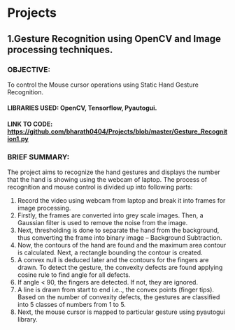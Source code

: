 # Projects

## 1.Gesture Recognition using OpenCV and Image processing techniques.

### OBJECTIVE:

To control the Mouse cursor operations using Static Hand Gesture Recognition. 

#### LIBRARIES USED: OpenCV, Tensorflow, Pyautogui.
#### LINK TO CODE: https://github.com/bharath0404/Projects/blob/master/Gesture_Recognition1.py

### BRIEF SUMMARY:

The project aims to recognize the hand gestures and displays the number that the hand is showing using the webcam of laptop. The process of recognition and mouse control is divided up into following parts:

  1. Record the video using webcam from laptop and break it into frames for image processing.
  2. Firstly, the frames are converted into grey scale images. Then, a Gaussian filter is used to remove the noise from the image.
  3. Next, thresholding is done to separate the hand from the background, thus converting the frame into binary image – Background Subtraction.
  4. Now, the contours of the hand are found and the maximum area contour is calculated. Next, a rectangle bounding the contour is created.
  5. A convex null is deduced later and the contours for the fingers are drawn. To detect the gesture, the convexity defects are found applying cosine rule to find angle for all defects.  
  6. If angle < 90, the fingers are detected. If not, they are ignored.
  7. A line is drawn from start to end i.e.., the convex points (finger tips). Based on the number of convexity defects, the gestures are classified into 5 classes of numbers from 1 to 5.
  8. Next, the mouse cursor is mapped to particular gesture using pyautogui library.

